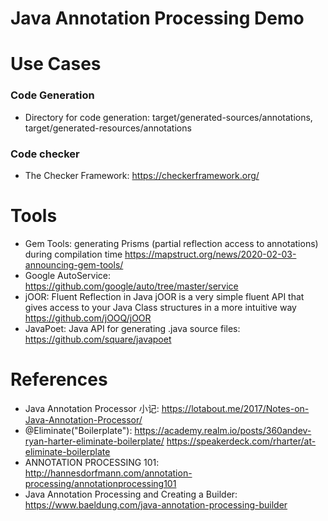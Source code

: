Java Annotation Processing Demo
===============================

# Use Cases

### Code Generation

* Directory for code generation: target/generated-sources/annotations, target/generated-resources/annotations

### Code checker

* The Checker Framework: https://checkerframework.org/

# Tools

* Gem Tools: generating Prisms (partial reflection access to annotations) during compilation time https://mapstruct.org/news/2020-02-03-announcing-gem-tools/
* Google AutoService: https://github.com/google/auto/tree/master/service
* jOOR: Fluent Reflection in Java jOOR is a very simple fluent API that gives access to your Java Class structures in a more intuitive way https://github.com/jOOQ/jOOR
* JavaPoet: Java API for generating .java source files: https://github.com/square/javapoet

# References

* Java Annotation Processor 小记: https://lotabout.me/2017/Notes-on-Java-Annotation-Processor/
* @Eliminate("Boilerplate"): https://academy.realm.io/posts/360andev-ryan-harter-eliminate-boilerplate/   https://speakerdeck.com/rharter/at-eliminate-boilerplate
* ANNOTATION PROCESSING 101: http://hannesdorfmann.com/annotation-processing/annotationprocessing101
* Java Annotation Processing and Creating a Builder: https://www.baeldung.com/java-annotation-processing-builder


